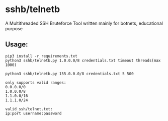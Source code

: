 # sshb/telnetb
A Multithreaded SSH Bruteforce Tool written mainly for botnets, educational purpose

## Usage:
```
pip3 install -r requirements.txt
python3 sshb/telnetb.py 1.0.0.0/8 credentials.txt timeout threads(max 1000)

python3 sshb/telnetb.py 155.0.0.0/8 credentials.txt 5 500

only supports valid ranges:
0.0.0.0/0
1.0.0.0/8
1.1.0.0/16
1.1.1.0/24

valid_ssh/telnet.txt: 
ip:port username:password
```
